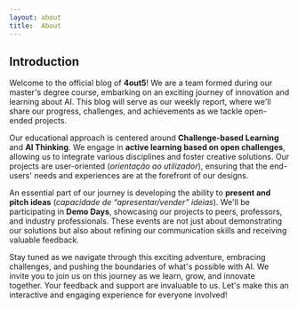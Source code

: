 ```yaml
---
layout: about
title:  About
---
```


## Introduction

Welcome to the official blog of **4out5**! We are a team formed during our master's degree course, embarking on an exciting journey of innovation and learning about AI. This blog will serve as our weekly report, where we'll share our progress, challenges, and achievements as we tackle open-ended projects.

Our educational approach is centered around **Challenge-based Learning** and **AI Thinking**. We engage in **active learning based on open challenges**, allowing us to integrate various disciplines and foster creative solutions. Our projects are user-oriented (*orientação ao utilizador*), ensuring that the end-users' needs and experiences are at the forefront of our designs.

An essential part of our journey is developing the ability to **present and pitch ideas** (*capacidade de “apresentar/vender” ideias*). We'll be participating in **Demo Days**, showcasing our projects to peers, professors, and industry professionals. These events are not just about demonstrating our solutions but also about refining our communication skills and receiving valuable feedback.

Stay tuned as we navigate through this exciting adventure, embracing challenges, and pushing the boundaries of what's possible with AI.
We invite you to join us on this journey as we learn, grow, and innovate together. Your feedback and support are invaluable to us. Let's make this an interactive and engaging experience for everyone involved!